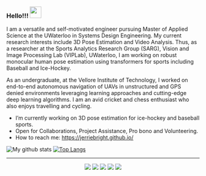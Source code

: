 ### Hello!!! <a><img src="https://github.com/jerriebright/jerriebright/blob/main/image/wave.gif" width="30"></a>

I am a versatile and self-motivated engineer pursuing Master of Applied Science at the UWaterloo in Systems Design Engineering. My current research interests include 3D Pose Estimation and Video Analysis. Thus, as a researcher at the Sports Analytics Research Group (SARG), <a style="text-decoration:none" href="https://vip.uwaterloo.ca/" target="_blank"> Vision and Image Processing Lab</a> (VIPLab), UWaterloo, I am working on robust monocular human pose estimation using transformers for sports including Baseball and Ice-Hockey.<br>

As an undergraduate, at the Vellore Institute of Technology, I worked on end-to-end autonomous navigation of UAVs in unstructured and GPS denied environments leveraging learning approaches and cutting-edge deep learning algorithms. I am an avid cricket and chess enthusiast who also enjoys travelling and cycling. <br>

- I’m currently working on 3D pose estimation for ice-hockey and baseball sports.
- Open for Collaborations, Project Assistance, Pro bono and Volunteering.
- How to reach me: https://jerriebright.github.io/

![My github stats](https://github-readme-stats.vercel.app/api?username=jerriebright&show_icons=true&theme=tokyonight)
[![Top Langs](https://github-readme-stats.vercel.app/api/top-langs/?username=jerriebright&layout=compact&theme=tokyonight)](https://github.com/jerriebright/github-readme-stats)

<hr>
<p align="center">
  <p align="center">
      <a href="https://twitter.com/Jerrie_25" alt="Twitter"><img src="https://github.com/jerriebright/jerriebright/blob/main/image/twitter.png"></a>
      <a href="https://www.linkedin.com/in/jerriebright/" alt="Linkedin"><img src="https://github.com/jerriebright/jerriebright/blob/main/image/linkedin.png"></a>
      <a href="https://www.instagram.com/jerrie_25/" alt="Instagram"><img src="https://github.com/jerriebright/jerriebright/blob/main/image/insta.png"></a>
      <a href="https://m.facebook.com/jerrin.jerrin.5891?ref=bookmarks" alt="Facebook"><img src="https://github.com/jerriebright/jerriebright/blob/main/image/facebook.png"></a>
      <a href="https://github.com/jerriebright" alt="GitHub"><img src="https://github.com/jerriebright/jerriebright/blob/main/image/github.png"></a>
  </p>
</p>

